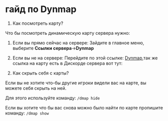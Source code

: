 # гайд по Dynmap
1. Как посмотреть карту?

Что бы посмотреть динамическую карту сервера нужно:
1) Если вы прямо сейчас на сервере:
Зайдите в главное меню, выберите **Ссылки сервера**->**Dynmap**

2) Если вы не на сервере:
Перейдите по этой ссылке: [Dynmap](),так же ссылка на карту есть в Дискорде сервера вот тут: 

2. Как скрыть себя с карты? 

Если вы не хотите что-бы другие игроки видели вас на карте, вы можете себя скрыть на ней.

Для этого используйте команду: ```/dmap hide```

Если вы хотите что бы вас снова можно было найти по карте пропишите команду: ```/dmap show```

